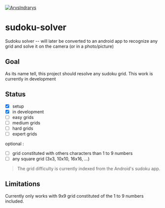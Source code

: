 
[![ArvsIndrarys](https://circleci.com/gh/ArvsIndrarys/sudoku-solver.svg?style=svg)]()

# sudoku-solver
Sudoku solver -- will later be converted to an android app to recognize any grid and solve it on the camera (or in a photo/picture)


## Goal

As its name tell, this project should resolve any sudoku grid. This work is currently in development

## Status 

- [x] setup 
- [x] in development
- [ ] easy grids
- [ ] medium grids
- [ ] hard grids
- [ ] expert grids

optional : 
- [ ] grid constituted with others characters than 1 to 9 numbers
- [ ] any square grid (3x3, 10x10, 16x16, ...)
> The grid difficulty is currently indexed from the Android's sudoku app.


## Limitations

Currently only works with 9x9 grid constituted of the 1 to 9 numbers included. 
